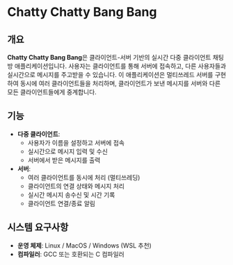 # Chatty Chatty Bang Bang

## 개요
**Chatty Chatty Bang Bang**은 클라이언트-서버 기반의 실시간 다중 클라이언트 채팅방 애플리케이션입니다. 
사용자는 클라이언트를 통해 서버에 접속하고, 다른 사용자들과 실시간으로 메시지를 주고받을 수 있습니다. 
이 애플리케이션은 멀티쓰레드 서버를 구현하여 동시에 여러 클라이언트들을 처리하며, 
클라이언트가 보낸 메시지를 서버와 다른 모든 클라이언트들에게 중계합니다.

## 기능
- **다중 클라이언트**:
  - 사용자가 이름을 설정하고 서버에 접속
  - 실시간으로 메시지 입력 및 수신
  - 서버에서 받은 메시지를 출력
- **서버**:
  - 여러 클라이언트를 동시에 처리 (멀티쓰레딩)
  - 클라이언트의 연결 상태와 메시지 처리
  - 실시간 메시지 송수신 및 시간 기록
  - 클라이언트 연결/종료 알림

## 시스템 요구사항
- **운영 체제**: Linux / MacOS / Windows (WSL 추천)
- **컴파일러**: GCC 또는 호환되는 C 컴파일러



